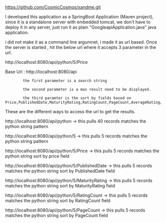 https://github.com/CosmicCosmos/xandme.git


I developed this application as a SpringBoot Application (Maven project), since it is a standalone server with embedded tomcat,
we don't have to deploy it in any server, just run it as plain "GoogleapiApplication.java" java application.

i did not make it as a command line argumnet, i made it as url based.
Once the server is started , hit the below url where it accepts 3 parameter in the url.

http://localhost:8080/api/python/5/Price

Base Url : http://localhost:8080/api

            the first parameter is a search string

            the second parameter is a max result need to be displayed.

            the third paramter is the sort by fields based on Price,PublishedDate,MaturityRating,RatingCount,PageCount,AverageRating/


These are the different ways to access the url to get the results.

http://localhost:8080/api/python    -> this pulls 40 records matches the python string pattern

http://localhost:8080/api/python/5  -> this pulls 5 records matches the python string pattern

http://localhost:8080/api/python/5/Price    -> this pulls 5 records matches the python string sort by price field

http://localhost:8080/api/python/5/PublishedDate   -> this pulls 5 records matches the python string sort by PublishedDate field

http://localhost:8080/api/python/5/MaturityRating   -> this pulls 5 records matches the python string sort by MaturityRating field

http://localhost:8080/api/python/5/RatingCount   -> this pulls 5 records matches the python string sort by RatingCount field

http://localhost:8080/api/python/5/PageCount   -> this pulls 5 records matches the python string sort by PageCount field



